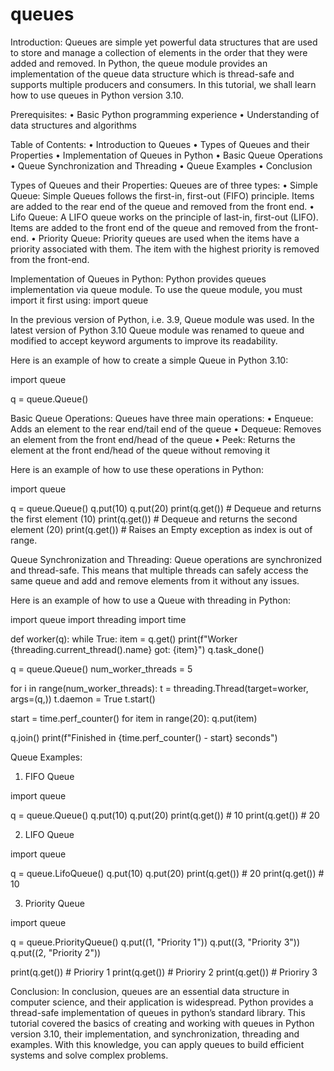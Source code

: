 
queues
======
Introduction:
Queues are simple yet powerful data structures that are used to store and manage a collection of elements in the order that they were added and removed. In Python, the queue module provides an implementation of the queue data structure which is thread-safe and supports multiple producers and consumers. In this tutorial, we shall learn how to use queues in Python version 3.10.

Prerequisites:
• Basic Python programming experience
• Understanding of data structures and algorithms

Table of Contents:
• Introduction to Queues
• Types of Queues and their Properties
• Implementation of Queues in Python
• Basic Queue Operations
• Queue Synchronization and Threading
• Queue Examples
• Conclusion

Types of Queues and their Properties:
Queues are of three types:
• Simple Queue: Simple Queues follows the first-in, first-out (FIFO) principle. Items are added to the rear end of the queue and removed from the front end.
• Lifo Queue: A LIFO queue works on the principle of last-in, first-out (LIFO). Items are added to the front end of the queue and removed from the front-end.
• Priority Queue: Priority queues are used when the items have a priority associated with them. The item with the highest priority is removed from the front-end.

Implementation of Queues in Python:
Python provides queues implementation via queue module. To use the queue module, you must import it first using:
import queue

In the previous version of Python, i.e. 3.9, Queue module was used. In the latest version of Python 3.10 Queue module was renamed to queue and modified to accept keyword arguments to improve its readability.

Here is an example of how to create a simple Queue in Python 3.10:

import queue

q = queue.Queue()

Basic Queue Operations:
Queues have three main operations:
• Enqueue: Adds an element to the rear end/tail end of the queue
• Dequeue: Removes an element from the front end/head of the queue
• Peek: Returns the element at the front end/head of the queue without removing it

Here is an example of how to use these operations in Python:

import queue

q = queue.Queue()
q.put(10)
q.put(20)
print(q.get())  # Dequeue and returns the first element (10)
print(q.get())  # Dequeue and returns the second element (20)
print(q.get())  # Raises an Empty exception as index is out of range.

Queue Synchronization and Threading:
Queue operations are synchronized and thread-safe. This means that multiple threads can safely access the same queue and add and remove elements from it without any issues. 

Here is an example of how to use a Queue with threading in Python:

import queue
import threading
import time

def worker(q):
    while True:
        item = q.get()
        print(f"Worker {threading.current_thread().name} got: {item}")
        q.task_done()

q = queue.Queue()
num_worker_threads = 5

for i in range(num_worker_threads):
    t = threading.Thread(target=worker, args=(q,))
    t.daemon = True
    t.start()

start = time.perf_counter()
for item in range(20):
    q.put(item)

q.join()
print(f"Finished in {time.perf_counter() - start} seconds")

Queue Examples:
1. FIFO Queue

import queue

q = queue.Queue()
q.put(10)
q.put(20)
print(q.get())  # 10
print(q.get())  # 20


2. LIFO Queue

import queue

q = queue.LifoQueue()
q.put(10)
q.put(20)
print(q.get())  # 20
print(q.get())  # 10


3. Priority Queue

import queue

q = queue.PriorityQueue()
q.put((1, "Priority 1"))
q.put((3, "Priority 3"))
q.put((2, "Priority 2"))

print(q.get())  # Prioriry 1
print(q.get())  # Prioriry 2
print(q.get())  # Prioriry 3


Conclusion:
In conclusion, queues are an essential data structure in computer science, and their application is widespread. Python provides a thread-safe implementation of queues in python’s standard library. This tutorial covered the basics of creating and working with queues in Python version 3.10, their implementation, and synchronization, threading and examples. With this knowledge, you can apply queues to build efficient systems and solve complex problems.